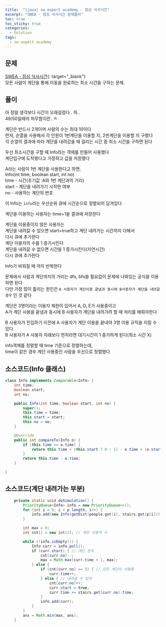 ```yaml
---
title:  "[java] sw expert academy - 점심 식사시간"
excerpt: "SWEA - 점심 식사시간 문제풀이"
toc: true
toc_sticky: true
categories:
  - Solution
tags:
  - sw expert academy
---
```

## 문제  
[SWEA - 점심 식사시간](https://swexpertacademy.com/main/code/problem/problemDetail.do?contestProbId=AV5-BEE6AK0DFAVl){: target="_blank"}  
모든 사람이 계단을 통해 이동을 완료하는 최소 시간을 구하는 문제.


## 풀이  
아 정말 생각보다 시간이 오래걸렸다.. 하..  
49/50일때의 허무함이란..ㅋ  

계단은 반드시 2개이며 사람의 수는 최대 10이다  
먼저, 순열을 사용해서 각 인원이 1번계단을 이용할 지, 2번계단을 이용할 지 구했다  
각 순열의 결과에 따라 계단을 내려갔을 때 걸리는 시간 중 최소 시간을 구하면 된다  


우선 최소시간을 구할 때 Info라는 객체를 만들어 사용했다   
계단입구에 도착했다고 가정하고 값을 저장했다  


A라는 사람이 1번 계단을 사용한다고 하면,  
Info(int time, boolean start, int no)  
time - 시간(초기값 :A와 1번 계단과의 거리)  
start - 계단을 내려가기 시작한 여부  
no - 사용하는 계단의 번호


이 Info는 `info`라는 우선순위 큐에 시간순으로 정렬되어 담겨있다  


계단을 이용하는 사용자는 time+1을 결과에 저장한다  

계단을 이용중이지 않은 사용자는  
	계단을 내려갈 수 있으면 start=true하고 계단 내려가는 시간까지 더해서  
	다시 큐에 추가한다  
	계단 이용자의 수를 1 증가시킨다  
	계단을 내려갈 수 없으면 시간을 1 증가시킨다(지연시간)  
	다시 큐에 추가한다  

Info가 비워질 때 까지 반복한다  

문제에서 사람과 계단까지의 거리는 dfs, bfs쓸 필요없이 문제에 나와있는 공식을 이용하면 된다  
다만 가장 많이 틀리는 원인은 `A 사용자가 계단이용 끝냄과 동시에 B사용자가 계단을 내려갈 경우` 인 것 같다   

계단은 3명이라는 이용자 제한이 있어서 A, D, E가 사용중이고  
A가 계단 사용을 끝냄과 동시에 B 사용자가 계단을 내려가려 할 때 처리를 해줘야한다  


B 사용자가 진입하기 이전에 A 사용자가 계단 이용을 끝내야 3명 이용 규칙을 지킬 수 있다  
B 사용자가 A 사용자 차례보다 먼저라면 대기시간이 1 증가하게 된다(최소 시간 X)  

info객체를 정렬할 때 time 기준으로 정렬하는데,  
time이 같은 경우 계단 사용중인 사람을 우선으로 정렬했다  


## 소스코드(Info 클래스)  
```java
class Info implements Comparable<Info> {
	int time;
	boolean start;
	int no;

	public Info(int time, boolean start, int no) {
		super();
		this.time = time;
		this.start = start;
		this.no = no;
	}

	@Override
	public int compareTo(Info o) {
		if (this.time == o.time) {
			return this.time + (this.start ? 0 : 1) - o.time + (o.start ? 0 : 1);
		}
		return this.time - o.time;
	}

}
```
## 소스코드(계단 내려가는 부분)    
```java
	private static void doSimulation() {
		PriorityQueue<Info> info = new PriorityQueue<>();
		for (int i = 0; i < p.length; i++) {
			info.add(new Info(getDist(people.get(i), stairs.get(p[i])), false, p[i])); // 객체 추가
		}

		int max = 0;
		int cnt[] = new int[2]; // 계단 이용자 수 

		while (!info.isEmpty()) {
			Info curr = info.poll();
			if (curr.start) { // 계단 완주
				cnt[curr.no]--;
				max = Math.max(curr.time + 1, max);
			} else {
				if (cnt[curr.no] == 3) { // 모든 계단이 사용중
					curr.time++;
				} else { // 내려갈 수 있어
					cnt[curr.no]++;
					curr.start = true;
					curr.time += stairs.get(curr.no).time;
				}
				info.add(curr);
			}
		}
		ans = Math.min(max, ans);
	}
```
